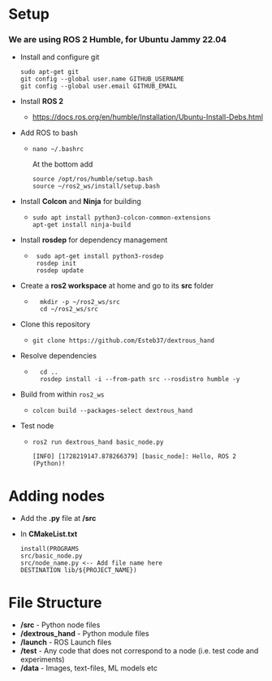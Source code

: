 # Setup

### We are using ROS 2 Humble, for Ubuntu Jammy 22.04
 - Install and configure git
    ```
    sudo apt-get git
    git config --global user.name GITHUB_USERNAME
    git config --global user.email GITHUB_EMAIL
    ```

 - Install **ROS 2**
    - https://docs.ros.org/en/humble/Installation/Ubuntu-Install-Debs.html

 - Add ROS to bash
   - ```nano ~/.bashrc```

      At the bottom add

      ```
      source /opt/ros/humble/setup.bash
      source ~/ros2_ws/install/setup.bash
      ```

 - Install **Colcon** and **Ninja** for building
    - ```
      sudo apt install python3-colcon-common-extensions
      apt-get install ninja-build
      ```

 - Install **rosdep** for dependency management
   - ```
      sudo apt-get install python3-rosdep
      rosdep init
      rosdep update
      ```
 - Create a **ros2 workspace** at home and go to its **src** folder
    - ```
        mkdir -p ~/ros2_ws/src
        cd ~/ros2_ws/src
        ```
- Clone this repository
   - ```git clone https://github.com/Esteb37/dextrous_hand```

- Resolve dependencies
  - ```
      cd ..
      rosdep install -i --from-path src --rosdistro humble -y
      ```
 - Build from within ```ros2_ws```
   - ```colcon build --packages-select dextrous_hand```

 - Test node
   - ```ros2 run dextrous_hand basic_node.py```

         [INFO] [1728219147.878266379] [basic_node]: Hello, ROS 2 (Python)!


# Adding nodes
- Add the **.py** file at **/src**
- In **CMakeList.txt**

   ```
   install(PROGRAMS
   src/basic_node.py
   src/node_name.py <-- Add file name here
   DESTINATION lib/${PROJECT_NAME})
   ```

# File Structure
 - **/src** - Python node files
 - **/dextrous_hand** - Python module files
 - **/launch** - ROS Launch files
 - **/test** - Any code that does not correspond to a node (i.e. test code and experiments)
 - **/data** - Images, text-files, ML models etc